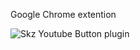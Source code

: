 Google Chrome extention

![Skz Youtube Button plugin](https://github.com/En100619/Stray-Kids-Youtube-Button/assets/108071851/137e5468-897f-498d-9708-1b3485ad5c4e)
